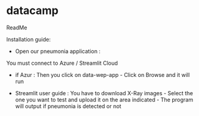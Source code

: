 # datacamp

ReadMe

Installation guide:
- Open our pneumonia application : 

You must connect to Azure / Streamlit Cloud 
- if Azur : 
Then you click on data-wep-app - Click on Browse and it will run

- Streamlit user guide : 
You have to download X-Ray images - Select the one you want to test and upload it on the area indicated - The program will output if pneumonia is detected or not


